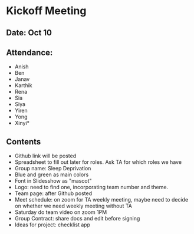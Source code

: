 # Kickoff Meeting
## Date: Oct 10
## Attendance: 
- Anish
- Ben
- Janav
- Karthik
- Rena
- Sia
- Siya
- Yiren
- Yong
- Xinyi*
  
## Contents
- Github link will be posted
- Spreadsheet to fill out later for roles. Ask TA for which roles we have
- Group name: Sleep Deprivation
- Blue and green as main colors
- Font in Slidesshow as "mascot"
- Logo: need to find one, incorporating team number and theme.
- Team page: after Github posted
- Meet schedule: on zoom for TA weekly meeting, maybe need to decide on whether we need weekly meeting without TA
- Saturday do team video on zoom 1PM
- Group Contract: share docs and edit before signing
- Ideas for project: checklist app